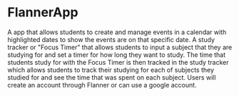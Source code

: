 # FlannerApp
A app that allows students to create and manage events in a calendar with highlighted dates to show the events are on that specific date. A study tracker or "Focus Timer" that allows students to input a subject that they are studying for and set a timer for how long they want to study. The time that students study for with the Focus Timer is then tracked in the study tracker which allows students to track their studying for each of subjects they studied for and see the time that was spent on each subject.  Users will create an account through Flanner or can use a google account. 
